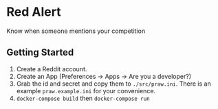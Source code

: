 # Red Alert

Know when someone mentions your competition

## Getting Started

1. Create a Reddit account.
2. Create an App (Preferences -> Apps -> Are you a developer?)
3. Grab the id and secret and copy them to `./src/praw.ini`. There is an example `praw.example.ini` for your convenience.
4. `docker-compose build` then `docker-compose run`
